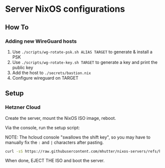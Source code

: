 # Server NixOS configurations

## How To

### Adding new WireGuard hosts

1. Use `./scripts/wg-rotate-psk.sh ALIAS TARGET` to generate & install a PSK
1. Use `./scripts/wg-rotate-key.sh TARGET` to generate a key and print the public key
1. Add the host to `./secrets/bastion.nix`
1. Configure wireguard on TARGET

## Setup

### Hetzner Cloud

Create the server, mount the NixOS ISO image, reboot.

Via the console, run the setup script:

NOTE: The hcloud console "swallows the shift key", so you may have to manually fix the `:` and `|` characters after pasting.

```sh
curl -sS https://raw.githubusercontent.com/mhutter/nixos-servers/refs/heads/main/setup/hcloud.sh | sudo bash
```

When done, EJECT THE ISO and boot the server.
